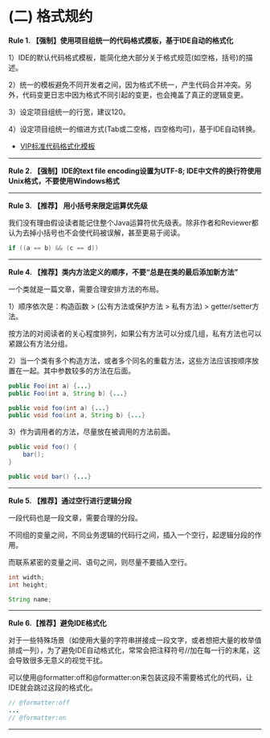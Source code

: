 # (二) 格式规约

**Rule 1. 【强制】使用项目组统一的代码格式模板，基于IDE自动的格式化**
    
1）IDE的默认代码格式模板，能简化绝大部分关于格式规范(如空格，括号)的描述。


2）统一的模板避免不同开发者之间，因为格式不统一，产生代码合并冲突。另外，代码变更日志中因为格式不同引起的变更，也会掩盖了真正的逻辑变更。


3）设定项目组统一的行宽，建议120。


4）设定项目组统一的缩进方式(Tab或二空格，四空格均可)，基于IDE自动转换。


* [VIP标准代码格式化模板](/standard/formatter)
    
----

**Rule 2. 【强制】IDE的text file encoding设置为UTF-8; IDE中文件的换行符使用Unix格式，不要使用Windows格式**

----

**Rule 3. 【推荐】 用小括号来限定运算优先级**

我们没有理由假设读者能记住整个Java运算符优先级表。除非作者和Reviewer都认为去掉小括号也不会使代码被误解，甚至更易于阅读。 

```java
if ((a == b) && (c == d))
```

----

**Rule 4. 【推荐】类内方法定义的顺序，不要“总是在类的最后添加新方法”**
    
一个类就是一篇文章，需要合理安排方法的布局。
   
1）顺序依次是：构造函数 > (公有方法或保护方法 > 私有方法)  > getter/setter方法。
 
按方法的对阅读者的关心程度排列，如果公有方法可以分成几组，私有方法也可以紧跟公有方法分组。


2）当一个类有多个构造方法，或者多个同名的重载方法，这些方法应该按顺序放置在一起。其中参数较多的方法在后面。

```java
public Foo(int a) {...}
public Foo(int a, String b) {...}

public void foo(int a) {...}
public void foo(int a, String b) {...}
```


3）作为调用者的方法，尽量放在被调用的方法前面。

```java
public void foo() {
	bar();
}

public void bar() {...}
```

----

**Rule 5. 【推荐】通过空行进行逻辑分段**

一段代码也是一段文章，需要合理的分段。

不同组的变量之间，不同业务逻辑的代码行之间，插入一个空行，起逻辑分段的作用。  
    
而联系紧密的变量之间、语句之间，则尽量不要插入空行。
    
```java
int width; 
int height; 

String name;
```

----

**Rule 6.【推荐】避免IDE格式化**

对于一些特殊场景（如使用大量的字符串拼接成一段文字，或者想把大量的枚举值排成一列），为了避免IDE自动格式化，常常会把注释符号//加在每一行的末尾，这会导致很多无意义的视觉干扰。

可以使用@formatter:off和@formatter:on来包装这段不需要格式化的代码，让IDE就会跳过这段的格式化。

``` java
// @formatter:off
...
// @formatter:on
```
----

